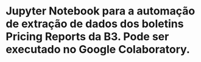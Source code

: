 # Jupyter Notebook para a automação de extração de dados dos boletins Pricing Reports da B3. Pode ser executado no Google Colaboratory.

